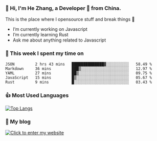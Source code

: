 ### 👋 Hi, I'm He Zhang, a Developer 🚀 from China.

This is the place where I opensource stuff and break things :rofl:

- I’m currently working on Javascript
- I’m currently learning Rust
- Ask me about anything related to Javascript

### 💪 This week I spent my time on 
<!--START_SECTION:waka-->
```text
JSON         2 hrs 43 mins   ██████████████▓░░░░░░░░░░   58.49 % 
Markdown     36 mins         ███▒░░░░░░░░░░░░░░░░░░░░░   12.97 % 
YAML         27 mins         ██▒░░░░░░░░░░░░░░░░░░░░░░   09.75 % 
JavaScript   15 mins         █▒░░░░░░░░░░░░░░░░░░░░░░░   05.67 % 
Rust         9 mins          █░░░░░░░░░░░░░░░░░░░░░░░░   03.43 % 
```
<!--END_SECTION:waka-->

### 👍 Most Used Languages
[![Top Langs](https://github-readme-stats.vercel.app/api/top-langs/?username=zhanghecool&layout=compact)](https://zhanghe.cool)

### 🌈 My blog 
[![Click to enter my website](https://cdn.jsdelivr.net/gh/zhanghecool/assets/images/gif/zhanghecools.gif)](https://zhanghe.cool)
